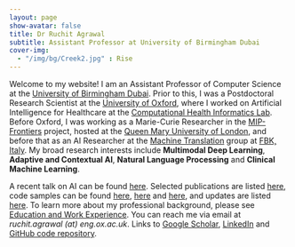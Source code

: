 ```yaml
---
layout: page
show-avatar: false
title: Dr Ruchit Agrawal
subtitle: Assistant Professor at University of Birmingham Dubai
cover-img: 
  - "/img/bg/Creek2.jpg" : Rise
---
```


Welcome to my website! I am an Assistant Professor of Computer Science at the [University of Birmingham Dubai](https://www.ox.ac.uk/). Prior to this, I was a Postdoctoral Research Scientist at the [University of Oxford](https://www.ox.ac.uk/), where I worked on Artificial Intelligence for Healthcare at the [Computational Health Informatics Lab](https://eng.ox.ac.uk/chi/). Before Oxford, I was working as a Marie-Curie Researcher in the [MIP-Frontiers](https://mip-frontiers.eu/) project, hosted at the [Queen Mary University of London](https://www.qmul.ac.uk/), and before that as an AI Researcher at the [Machine Translation](https://ict.fbk.eu/units/hlt-mt/) group at [FBK, Italy](https://www.fbk.eu/en/). My broad research interests include **Multimodal Deep Learning**, **Adaptive and Contextual AI**, **Natural Language Processing** and **Clinical Machine Learning**. 

A recent talk on AI can be found [here](https://drive.google.com/file/d/1Br-yCMJ4O_0Xo6VWn1sqnTmaRCN3CVQq/view). Selected publications are listed [here](/publications), code samples can be found [here](https://nbviewer.org/github/rragrawal/Deep-Learning-on-Chest-X-rays/blob/main/classifyLocalizeAttention.ipynb), [here](https://nbviewer.org/github/rragrawal/Deep-Learning-on-Chest-X-rays/blob/main/medicalImageCaptioning.ipynb) and [here](https://nbviewer.org/github/rragrawal/multimodalAlignment/blob/main/multiModalAlignment.ipynb), and updates are listed [here](/news). To learn more about my professional background, please see [Education and Work Experience](/background). 
You can reach me via email at _ruchit.agrawal (at) eng.ox.ac.uk_. Links to [Google Scholar](https://scholar.google.com/citations?user=2txekSkAAAAJ&hl=en), [LinkedIn](https://www.linkedin.com/in/ruchit-agrawal-824930220/) and [GitHub code repository](https://github.com/rragrawal).
